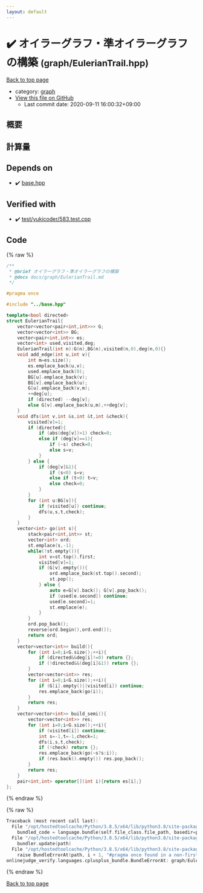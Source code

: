```yaml
---
layout: default
---
```


<!-- mathjax config similar to math.stackexchange -->
<script type="text/javascript" async
  src="https://cdnjs.cloudflare.com/ajax/libs/mathjax/2.7.5/MathJax.js?config=TeX-MML-AM_CHTML">
</script>
<script type="text/x-mathjax-config">
  MathJax.Hub.Config({
    TeX: { equationNumbers: { autoNumber: "AMS" }},
    tex2jax: {
      inlineMath: [ ['$','$'] ],
      processEscapes: true
    },
    "HTML-CSS": { matchFontHeight: false },
    displayAlign: "left",
    displayIndent: "2em"
  });
</script>

<script type="text/javascript" src="https://cdnjs.cloudflare.com/ajax/libs/jquery/3.4.1/jquery.min.js"></script>
<script src="https://cdn.jsdelivr.net/npm/jquery-balloon-js@1.1.2/jquery.balloon.min.js" integrity="sha256-ZEYs9VrgAeNuPvs15E39OsyOJaIkXEEt10fzxJ20+2I=" crossorigin="anonymous"></script>
<script type="text/javascript" src="../../assets/js/copy-button.js"></script>
<link rel="stylesheet" href="../../assets/css/copy-button.css" />


# :heavy_check_mark: オイラーグラフ・準オイラーグラフの構築 <small>(graph/EulerianTrail.hpp)</small>

<a href="../../index.html">Back to top page</a>

* category: <a href="../../index.html#f8b0b924ebd7046dbfa85a856e4682c8">graph</a>
* <a href="{{ site.github.repository_url }}/blob/master/graph/EulerianTrail.hpp">View this file on GitHub</a>
    - Last commit date: 2020-09-11 16:00:32+09:00




## 概要

## 計算量

## Depends on

* :heavy_check_mark: <a href="../base.hpp.html">base.hpp</a>


## Verified with

* :heavy_check_mark: <a href="../../verify/test/yukicoder/583.test.cpp.html">test/yukicoder/583.test.cpp</a>


## Code

<a id="unbundled"></a>
{% raw %}
```cpp
/**
 * @brief オイラーグラフ・準オイラーグラフの構築
 * @docs docs/graph/EulerianTrail.md
 */

#pragma once

#include "../base.hpp"

template<bool directed>
struct EulerianTrail{
    vector<vector<pair<int,int>>> G;
    vector<vector<int>> BG;
    vector<pair<int,int>> es;
    vector<int> used,visited,deg;
    EulerianTrail(int n):G(n),BG(n),visited(n,0),deg(n,0){}
    void add_edge(int u,int v){
        int m=es.size();
        es.emplace_back(u,v);
        used.emplace_back(0);
        BG[u].emplace_back(v);
        BG[v].emplace_back(u);
        G[u].emplace_back(v,m);
        ++deg[u];
        if (directed) --deg[v];
        else G[v].emplace_back(u,m),++deg[v];
    }
    void dfs(int v,int &s,int &t,int &check){
        visited[v]=1;
        if (directed){
            if (abs(deg[v])>1) check=0;
            else if (deg[v]==1){
                if (~s) check=0;
                else s=v;
            }
        } else {
            if (deg[v]&1){
                if (s<0) s=v;
                else if (t<0) t=v;
                else check=0;
            }
        }
        for (int u:BG[v]){
            if (visited[u]) continue;
            dfs(u,s,t,check);
        }
    }
    vector<int> go(int s){
        stack<pair<int,int>> st;
        vector<int> ord;
        st.emplace(s,-1);
        while(!st.empty()){
            int v=st.top().first;
            visited[v]=1;
            if (G[v].empty()){
                ord.emplace_back(st.top().second);
                st.pop();
            } else {
                auto e=G[v].back(); G[v].pop_back();
                if (used[e.second]) continue;
                used[e.second]=1;
                st.emplace(e);
            }
        }
        ord.pop_back();
        reverse(ord.begin(),ord.end());
        return ord;
    }
    vector<vector<int>> build(){
        for (int i=0;i<G.size();++i){
            if (directed&&deg[i]!=0) return {};
            if (!directed&&(deg[i]&1)) return {};
        }
        vector<vector<int>> res;
        for (int i=0;i<G.size();++i){
            if (G[i].empty()||visited[i]) continue;
            res.emplace_back(go(i));
        }
        return res;
    }
    vector<vector<int>> build_semi(){
        vector<vector<int>> res;
        for (int i=0;i<G.size();++i){
            if (visited[i]) continue;
            int s=-1,t=-1,check=1;
            dfs(i,s,t,check);
            if (!check) return {};
            res.emplace_back(go(~s?s:i));
            if (res.back().empty()) res.pop_back();
        }
        return res;
    }
    pair<int,int> operator[](int i){return es[i];}
};
```
{% endraw %}

<a id="bundled"></a>
{% raw %}
```cpp
Traceback (most recent call last):
  File "/opt/hostedtoolcache/Python/3.8.5/x64/lib/python3.8/site-packages/onlinejudge_verify/docs.py", line 349, in write_contents
    bundled_code = language.bundle(self.file_class.file_path, basedir=pathlib.Path.cwd())
  File "/opt/hostedtoolcache/Python/3.8.5/x64/lib/python3.8/site-packages/onlinejudge_verify/languages/cplusplus.py", line 185, in bundle
    bundler.update(path)
  File "/opt/hostedtoolcache/Python/3.8.5/x64/lib/python3.8/site-packages/onlinejudge_verify/languages/cplusplus_bundle.py", line 310, in update
    raise BundleErrorAt(path, i + 1, "#pragma once found in a non-first line")
onlinejudge_verify.languages.cplusplus_bundle.BundleErrorAt: graph/EulerianTrail.hpp: line 6: #pragma once found in a non-first line

```
{% endraw %}

<a href="../../index.html">Back to top page</a>

